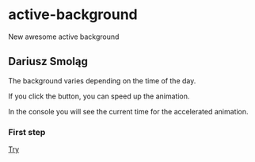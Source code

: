 # active-background
New awesome active background

## Dariusz Smoląg

The background varies depending on the time of the day.

If you click the button, you can speed up the animation.

In the console you will see the current time for the accelerated animation.

### First step

[Try](https://darqoo.github.io/active-background/)
